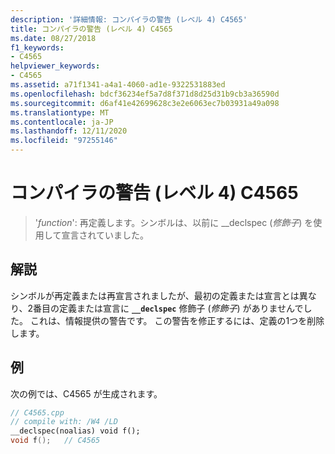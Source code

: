```yaml
---
description: '詳細情報: コンパイラの警告 (レベル 4) C4565'
title: コンパイラの警告 (レベル 4) C4565
ms.date: 08/27/2018
f1_keywords:
- C4565
helpviewer_keywords:
- C4565
ms.assetid: a71f1341-a4a1-4060-ad1e-9322531883ed
ms.openlocfilehash: bdcf36234ef5a7d8f371d8d25d31b9cb3a36590d
ms.sourcegitcommit: d6af41e42699628c3e2e6063ec7b03931a49a098
ms.translationtype: MT
ms.contentlocale: ja-JP
ms.lasthandoff: 12/11/2020
ms.locfileid: "97255146"
---
```

# <a name="compiler-warning-level-4-c4565"></a>コンパイラの警告 (レベル 4) C4565

> '*function*': 再定義します。シンボルは、以前に __declspec (*修飾子*) を使用して宣言されていました。

## <a name="remarks"></a>解説

シンボルが再定義または再宣言されましたが、最初の定義または宣言とは異なり、2番目の定義または宣言に **`__declspec`** 修飾子 (*修飾子*) がありませんでした。 これは、情報提供の警告です。 この警告を修正するには、定義の1つを削除します。

## <a name="example"></a>例

次の例では、C4565 が生成されます。

```cpp
// C4565.cpp
// compile with: /W4 /LD
__declspec(noalias) void f();
void f();   // C4565
```
